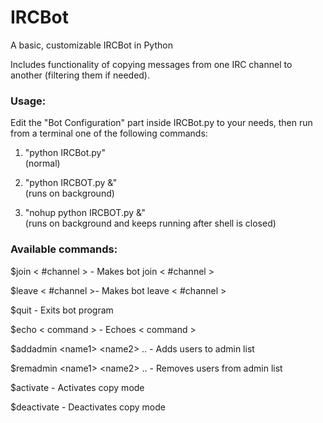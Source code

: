 IRCBot
======

A basic, customizable IRCBot in Python

Includes functionality of copying messages from one IRC channel to another (filtering them if needed).


### Usage: 
Edit the "Bot Configuration" part inside IRCBot.py to your needs, then run from a terminal one of the following commands:

1. "python IRCBot.py"  
	(normal)

2. "python IRCBOT.py &"  
	(runs on background)

3. "nohup python IRCBOT.py &"  
	(runs on background and keeps running after shell is closed)


### Available commands:
$join < #channel > - Makes bot join < #channel >

$leave < #channel >- Makes bot leave < #channel >

$quit - Exits bot program

$echo < command > - Echoes < command >

$addadmin \<name1> \<name2> .. - Adds users to admin list

$remadmin \<name1> \<name2> .. - Removes users from admin list

$activate - Activates copy mode

$deactivate - Deactivates copy mode